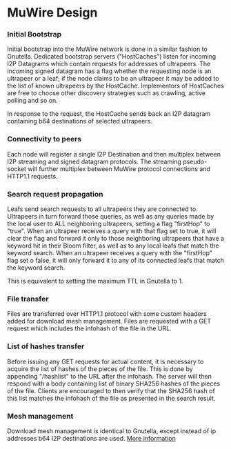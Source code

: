 # MuWire Design

### Initial Bootstrap

Initial bootstrap into the MuWire network is done in a similar fashion to Gnutella.  Dedicated bootstrap servers ("HostCaches") listen for incoming I2P Datagrams which contain requests for addresses of ultrapeers.  The incoming signed datagram has a flag whether the requesting node is an ultrapeer or a leaf; if the node claims to be an ultrapeer it may be added to the list of known ultrapeers by the HostCache.  Implementors of HostCaches are free to choose other discovery strategies such as crawling, active polling and so on.

In response to the request, the HostCache sends back an I2P datagram containing b64 destinations of selected ultrapeers.  

### Connectivity to peers

Each node will register a single I2P Destination and then multiplex between I2P streaming and signed datagram protocols.  The streaming pseudo-socket will further multiplex between MuWire protocol connections and HTTP1.1 requests.


### Search request propagation

Leafs send search requests to all ultrapeers they are connected to.  Ultrapeers in turn forward those queries, as well as any queries made by the local user to ALL neighboring ultrapeers, setting a flag "firstHop" to "true".  When an ultrapeer receives a query with that flag set to true, it will clear the flag and forward it only to those neighboring ultrapeers that have a keyword hit in their Bloom filter, as well as to any local leafs that match the keyword search.  When an ultrapeer receives a query with the "firstHop" flag set o false, it will only forward it to any of its connected leafs that match the keyword search.

This is equivalent to setting the maximum TTL in Gnutella to 1.

### File transfer

Files are transferred over HTTP1.1 protocol with some custom headers added for download mesh management.  Files are requested with a GET request which includes the infohash of the file in the URL.  

### List of hashes transfer

Before issuing any GET requests for actual content, it is necessary to acquire the list of hashes of the pieces of the file.  This is done by appending "/hashlist" to the URL after the infohash.  The server will then respond with a body containing list of binary SHA256 hashes of the pieces of the file.  Clients are encouraged to then verify that the SHA256 hash of this list matches the infohash of the file as presented in the search result.

### Mesh management

Download mesh management is identical to Gnutella, except instead of ip addresses b64 I2P destinations are used.  [More information](http://rfc-gnutella.sourceforge.net/developer/tmp/download-mesh.html) 

